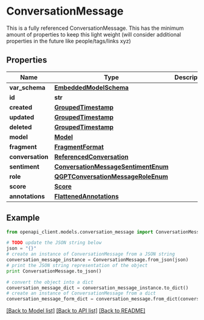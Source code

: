 # ConversationMessage

This is a fully referenced ConversationMessage.  This has the minimum amount of properties to keep this light weight  (will consider additional properties in the future like people/tags/links xyz)

## Properties
Name | Type | Description | Notes
------------ | ------------- | ------------- | -------------
**var_schema** | [**EmbeddedModelSchema**](EmbeddedModelSchema.md) |  | [optional] 
**id** | **str** |  | 
**created** | [**GroupedTimestamp**](GroupedTimestamp.md) |  | 
**updated** | [**GroupedTimestamp**](GroupedTimestamp.md) |  | 
**deleted** | [**GroupedTimestamp**](GroupedTimestamp.md) |  | [optional] 
**model** | [**Model**](Model.md) |  | [optional] 
**fragment** | [**FragmentFormat**](FragmentFormat.md) |  | [optional] 
**conversation** | [**ReferencedConversation**](ReferencedConversation.md) |  | 
**sentiment** | [**ConversationMessageSentimentEnum**](ConversationMessageSentimentEnum.md) |  | [optional] 
**role** | [**QGPTConversationMessageRoleEnum**](QGPTConversationMessageRoleEnum.md) |  | 
**score** | [**Score**](Score.md) |  | [optional] 
**annotations** | [**FlattenedAnnotations**](FlattenedAnnotations.md) |  | [optional] 

## Example

```python
from openapi_client.models.conversation_message import ConversationMessage

# TODO update the JSON string below
json = "{}"
# create an instance of ConversationMessage from a JSON string
conversation_message_instance = ConversationMessage.from_json(json)
# print the JSON string representation of the object
print ConversationMessage.to_json()

# convert the object into a dict
conversation_message_dict = conversation_message_instance.to_dict()
# create an instance of ConversationMessage from a dict
conversation_message_form_dict = conversation_message.from_dict(conversation_message_dict)
```
[[Back to Model list]](../README.md#documentation-for-models) [[Back to API list]](../README.md#documentation-for-api-endpoints) [[Back to README]](../README.md)


